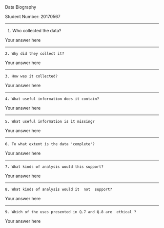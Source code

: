 Data Biography

Student Number: 20170567

---

1. Who collected the data?

 Your answer here 

---

    2. Why did they collect it?

 Your answer here 

---

    3. How was it collected?

 Your answer here 

---

    4. What useful information does it contain?


 Your answer here 

---

    5. What useful information is it missing?

 Your answer here 

---

    6. To what extent is the data 'complete'?

 Your answer here 

---

    7. What kinds of analysis would this support?

 Your answer here 

---

    8. What kinds of analysis would it  not  support?

 Your answer here 

---

    9. Which of the uses presented in Q.7 and Q.8 are  ethical ?

 Your answer here 

 
